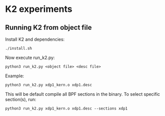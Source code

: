 
# K2 experiments

## Running K2 from object file

Install K2 and dependencies:

    ./install.sh

Now execute run_k2.py:

    python3 run_k2.py <object file> <desc file>

Example:

    python3 run_k2.py xdp1_kern.o xdp1.desc 


This will be default compile all BPF sections in the binary. To select specific section(s), run:

    python3 run_k2.py xdp1_kern.o xdp1.desc --sections xdp1


